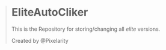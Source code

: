 > # EliteAutoCliker
> This is the Repository for storing/changing all *elite* versions.
>
>Created by @Pixelarity
